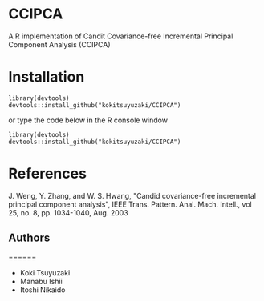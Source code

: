 CCIPCA
======

A R implementation of Candit Covariance-free Incremental Principal Component Analysis (CCIPCA)

Installation
======
~~~~
library(devtools)
devtools::install_github("kokitsuyuzaki/CCIPCA")
~~~~
or type the code below in the R console window
~~~~
library(devtools)
devtools::install_github("kokitsuyuzaki/CCIPCA")
~~~~

References
======
J. Weng, Y. Zhang, and W. S. Hwang, "Candid covariance-free incremental principal component analysis", IEEE Trans. Pattern. Anal. Mach. Intell., vol 25, no. 8, pp. 1034-1040, Aug. 2003

## Authors
======
- Koki Tsuyuzaki
- Manabu Ishii
- Itoshi Nikaido
